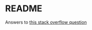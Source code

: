 # README

Answers to [this stack overflow
question](http://stackoverflow.com/questions/30664813/ruby-way-of-looping-through-nested-objects/30667064#30667064)


